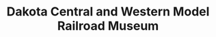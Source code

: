 ---
layout: repo
title: "Dakota Central and Western Model Railroad Museum"
id: 6236
permalink: repos/6236/
---